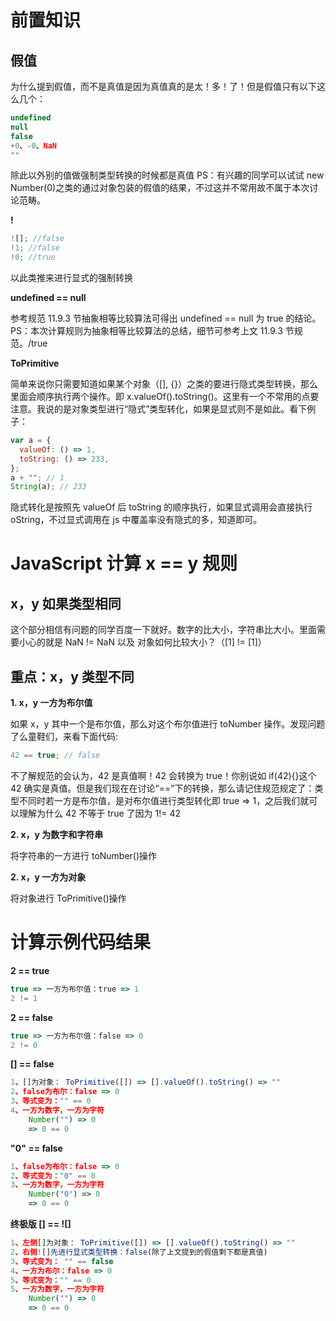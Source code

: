 # 前置知识

## 假值

为什么提到假值，而不是真值是因为真值真的是太！多！了！但是假值只有以下这么几个：

```js
undefined
null
false
+0、-0、NaN
""
```

除此以外别的值做强制类型转换的时候都是真值
PS：有兴趣的同学可以试试 new Number(0)之类的通过对象包装的假值的结果，不过这并不常用故不属于本次讨论范畴。

<!-- more -->

<strong>!</strong>

```js
![]; //false
!1; //false
!0; //true
```

以此类推来进行显式的强制转换

<strong>undefined == null</strong>

参考规范 11.9.3 节抽象相等比较算法可得出
undefined == null 为 true 的结论。
PS：本次计算规则为抽象相等比较算法的总结，细节可参考上文 11.9.3 节规范。/true

<strong>ToPrimitive</strong>

简单来说你只需要知道如果某个对象（[], {}）之类的要进行隐式类型转换，那么里面会顺序执行两个操作。即 x.valueOf().toString()。这里有一个不常用的点要注意。我说的是对象类型进行“隐式”类型转化，如果是显式则不是如此。看下例子：

```js
var a = {
  valueOf: () => 1,
  toString: () => 233,
};
a + ""; // 1
String(a); // 233
```

隐式转化是按照先 valueOf 后 toString 的顺序执行，如果显式调用会直接执行 oString，不过显式调用在 js 中覆盖率没有隐式的多，知道即可。

# JavaScript 计算 x == y 规则

## x，y 如果类型相同

这个部分相信有问题的同学百度一下就好。数字的比大小，字符串比大小。里面需要小心的就是 NaN != NaN 以及 对象如何比较大小？（[1] != [1]）

## 重点：x，y 类型不同

<strong> 1. x，y 一方为布尔值</strong>

如果 x，y 其中一个是布尔值，那么对这个布尔值进行 toNumber 操作。发现问题了么童鞋们，来看下面代码:

```js
42 == true; // false
```

不了解规范的会认为，42 是真值啊！42 会转换为 true！你别说如 if(42){}这个 42 确实是真值。但是我们现在在讨论“==”下的转换，那么请记住规范规定了：类型不同时若一方是布尔值，是对布尔值进行类型转化即 true => 1，之后我们就可以理解为什么 42 不等于 true 了因为 1!= 42

<strong> 2. x，y 为数字和字符串</strong>

将字符串的一方进行 toNumber()操作

<strong> 2. x，y 一方为对象</strong>

将对象进行 ToPrimitive()操作

# 计算示例代码结果

<strong>2 == true</strong>

```js
true => 一方为布尔值：true => 1
2 != 1
```

<strong>2 == false</strong>

```js
true => 一方为布尔值：false => 0
2 != 0
```

<strong>[] == false</strong>

```js
1、[]为对象： ToPrimitive([]) => [].valueOf().toString() => ""
2、false为布尔：false => 0
3、等式变为："" == 0
4、一方为数字，一方为字符
    Number("") => 0
    => 0 == 0
```

<strong>"0" == false</strong>

```js
1、false为布尔：false => 0
2、等式变为："0" == 0
3、一方为数字，一方为字符
    Number("0") => 0
    => 0 == 0
```

<strong>终极版 [] == ![]</strong>

```js
1、左侧[]为对象： ToPrimitive([]) => [].valueOf().toString() => ""
2、右侧![]先进行显式类型转换：false(除了上文提到的假值剩下都是真值)
3、等式变为： "" == false
4、一方为布尔：false => 0
5、等式变为："" == 0
5、一方为数字，一方为字符
    Number("") => 0
    => 0 == 0
```
